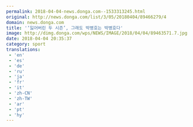 ```yaml
---
permalink: 2018-04-04-news.donga.com--1533313245.html
original: http://news.donga.com/list/3/05/20180404/89466279/4
domain: news.donga.com
title: '‘잃어버린 두 시즌’, 그래도 박병호는 박병호다'
image: http://dimg.donga.com/wps/NEWS/IMAGE/2018/04/04/89463571.7.jpg
date: 2018-04-04 20:35:37
category: sport
translations: 
 - 'en'
 - 'es'
 - 'de'
 - 'ru'
 - 'ja'
 - 'fr'
 - 'it'
 - 'zh-CN'
 - 'zh-TW'
 - 'ar'
 - 'pt'
 - 'hy'
---
```


